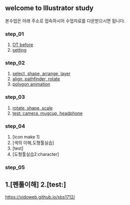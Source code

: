 ## welcome to Illustrator study

본수업은 아래 주소로 접속하시어 수업자료를 다운받으시면 됩니다. <br />
### [](https://drive.google.com/drive/folders/1eRlu5ls0WOd7zhVSxwXhRuJKAEG7bc9Y?usp=sharing)

### step_01
1. [OT before](https://drive.google.com/open?id=1IbNW4mN2EnEOMXwaOxVStu-1Ru5Xn332)
2. [setting](https://drive.google.com/open?id=1OjQ9GSucg57vQ6ieqBOKsShL6NS0Gyfu)

### step_02
1. [select, shape, arrange, layer](https://drive.google.com/file/d/1ie8JZqAMeYOog369HfZF-U7aeZEM92od/view?usp=sharing)
2. [align, pathfinder, rotate](https://drive.google.com/file/d/1xXlyulfz2pIJCbxEE_FkHAgYzOjQTdZC/view?usp=sharing)
3. [polygon animation](https://drive.google.com/drive/folders/1b6EOuDSzx0wXgUn-e5s-NSOByXnW6I5A?usp=sharing)

### step_03
1. [rotate, shape, scale](https://drive.google.com/file/d/1JSwbJkNczatzeOJLbORxh-gNhTf7zxNM/view?usp=sharing)
2. [test: camera, mugcup, headphone](https://drive.google.com/open?id=1UafL_0QPtqJblnFl6w-vSg5lNJ05C-Bu)

### step_04
1. [icon make 1]
2. [색의 이해,도형툴실습] 
3. [test]
4. [도형툴실습2:character]

### step_05
1.[펜툴이해]
2.[test:]
---
<https://xidoweb.github.io/sbs1712/>
